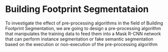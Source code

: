 #  Building Footprint Segmentataion
 To investigate the effect of pre-processing algorithms in the field of Building Footprint Segmentation, we are going to design a pre-processing algorithm that manipulates the training data to feed them into a Mask R-CNN network that can perform instance segmentation or fake semantic segmentation based on the execution or non-execution of the pre-processing algorithm
